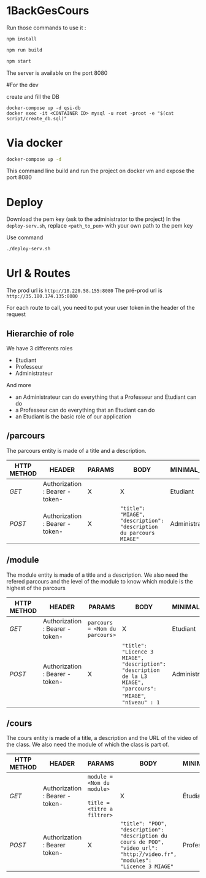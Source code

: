 # 1BackGesCours

Run those commands to use it :

```sh
npm install

npm run build

npm start
```

The server is available on the port 8080

#For the dev

create and fill the DB 

```
docker-compose up -d qsi-db
docker exec -it <CONTAINER ID> mysql -u root -proot -e "$(cat script/create_db.sql)"
```

# Via docker
```sh
docker-compose up -d 
```

This command line build and run the project on docker vm and expose the port 8080

# Deploy

Download the pem key (ask to the administrator to the project)
In the `deploy-serv.sh`, replace `<path_to_pem>` with your own path to the pem key

Use command
```sh
./deploy-serv.sh
```

# Url & Routes

The prod url is `http://18.220.58.155:8080` 
The pré-prod url is `http://35.180.174.135:8080`

For each route to call, you need to put your user token in the header of the request

## Hierarchie of role 

We have 3 differents roles
 - Etudiant
 - Professeur 
 - Administrateur

And more
 - an Administrateur can do everything that a Professeur and Etudiant can do
 - a Professeur can do everything that an Etudiant can do
 - an Etudiant is the basic role of our application
 
## /parcours  
  
The parcours entity is made of a title and a description.
  
| **HTTP METHOD** | **HEADER** | **PARAMS** | **BODY** | **MINIMAL_ROLE** |
|------------|---------|-------| -----| -----| 
| *GET* | Authorization : Bearer -token- | X | X | Etudiant
| *POST* | Authorization : Bearer -token- | X | `"title": "MIAGE",`<br>`"description": "description du parcours MIAGE"` | Administrateur

## /module

The module entity is made of a title and a description. We also need the refered parcours and the level of the module to know which module is the highest of the parcours

| **HTTP METHOD** | **HEADER** | **PARAMS** | **BODY** | **MINIMAL_ROLE** |
|------------|---------|-------| -----| -----|
| *GET* | Authorization : Bearer -token- | `parcours = <Nom du parcours>` | X | Etudiant
| *POST* | Authorization : Bearer -token- | X | `"title": "Licence 3 MIAGE",`<br>`"description": "description de la L3 MIAGE",`<br>`"parcours": "MIAGE"`,<br>`"niveau" : 1` | Administrateur

## /cours

The cours entity is made of a title, a description and the URL of the video of the class. We also need the module of which the class is part of.

| **HTTP METHOD** | **HEADER** | **PARAMS** | **BODY** | **MINIMAL_ROLE** |
|------------|---------|-------| -----| -----| 
| *GET* | Authorization : Bearer -token- | `module = <Nom du module>`  <br><br>  `title = <titre a filtrer>` | X | Étudiant
| *POST* | Authorization : Bearer token- | X | `"title": "POO",`<br>`"description": "description du cours de POO",`<br>`"video_url": "http://video.fr",`<br>`"modules": "Licence 3 MIAGE"` | Professeur
